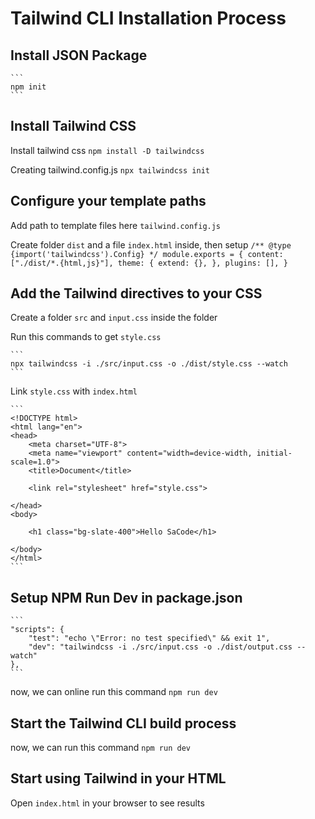 # Tailwind CLI Installation Process

## Install JSON Package

    ```
    npm init
    ```

## Install Tailwind CSS

Install tailwind css
    ```
    npm install -D tailwindcss
    ```

Creating tailwind.config.js
    ```
    npx tailwindcss init
    ```


## Configure your template paths

Add path to template files here ```tailwind.config.js```

Create folder ```dist``` and a file ```index.html``` inside, then setup 
    ```
    /** @type {import('tailwindcss').Config} */
    module.exports = {
    content: ["./dist/*.{html,js}"],
    theme: {
        extend: {},
    },
    plugins: [],
    }
    ```




## Add the Tailwind directives to your CSS

Create a folder ```src``` and ```input.css``` inside the folder

Run this commands to get ```style.css```

    ```
    npx tailwindcss -i ./src/input.css -o ./dist/style.css --watch
    ```

Link ```style.css``` with ```index.html```

    ```
    <!DOCTYPE html>
    <html lang="en">
    <head>
        <meta charset="UTF-8">
        <meta name="viewport" content="width=device-width, initial-scale=1.0">
        <title>Document</title>

        <link rel="stylesheet" href="style.css">

    </head>
    <body>

        <h1 class="bg-slate-400">Hello SaCode</h1>
        
    </body>
    </html>
    ```

## Setup NPM Run Dev in package.json

    ```
    "scripts": {
        "test": "echo \"Error: no test specified\" && exit 1",
        "dev": "tailwindcss -i ./src/input.css -o ./dist/output.css --watch"
    },
    ```

now, we can online run this command ```npm run dev```

## Start the Tailwind CLI build process

now, we can run this command ```npm run dev```


## Start using Tailwind in your HTML

Open ```index.html``` in your browser to see results